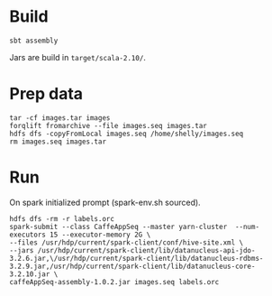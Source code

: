 
# Build

```
sbt assembly
```

Jars are build in `target/scala-2.10/`.

# Prep data

```
tar -cf images.tar images
forqlift fromarchive --file images.seq images.tar
hdfs dfs -copyFromLocal images.seq /home/shelly/images.seq
rm images.seq images.tar
```

# Run

On spark initialized prompt (spark-env.sh sourced).

```
hdfs dfs -rm -r labels.orc
spark-submit --class CaffeAppSeq --master yarn-cluster  --num-executors 15 --executor-memory 2G \
--files /usr/hdp/current/spark-client/conf/hive-site.xml \
--jars /usr/hdp/current/spark-client/lib/datanucleus-api-jdo-3.2.6.jar,\/usr/hdp/current/spark-client/lib/datanucleus-rdbms-3.2.9.jar,/usr/hdp/current/spark-client/lib/datanucleus-core-3.2.10.jar \
caffeAppSeq-assembly-1.0.2.jar images.seq labels.orc
```

